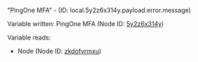 "PingOne MFA" - (ID: local.5y2z6x314y.payload.error.message)

Variable written:
PingOne MFA (Node ID: [5y2z6x314y](../nodes/5y2z6x314y.md))

Variable reads:
* Node (Node ID: [zkdofvrmxu](../nodes/zkdofvrmxu.md))
